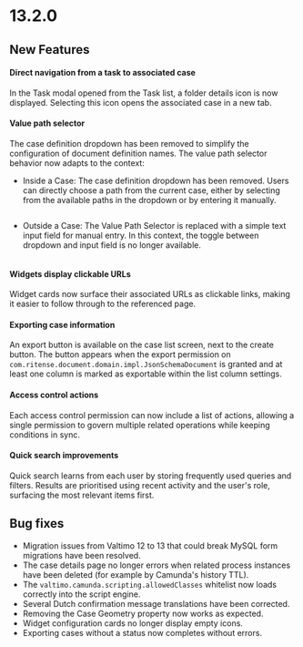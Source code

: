 # 13.2.0

## New Features

#### Direct navigation from a task to associated case

In the Task modal opened from the Task list, a folder details icon is now displayed. Selecting this icon opens the associated case in a new tab.

#### Value path selector

The case definition dropdown has been removed to simplify the configuration of document definition names. The value path selector behavior now adapts to the context:

* Inside a Case: The case definition dropdown has been removed. Users can directly choose a path from the current case, either by selecting from the available paths in the dropdown or by entering it manually.
<figure><img src="../../../.gitbook/assets/value-path-selector-inside-case.png.png" alt=""><figcaption></figcaption></figure>

* Outside a Case: The Value Path Selector is replaced with a simple text input field for manual entry. In this context, the toggle between dropdown and input field is no longer available.
<figure><img src="../../../.gitbook/assets/value-path-selector-outside-case.png.png" alt=""><figcaption></figcaption></figure>

#### Widgets display clickable URLs

Widget cards now surface their associated URLs as clickable links, making it easier to follow through to the referenced page.

#### Exporting case information

An export button is available on the case list screen, next to the create button. The button appears when the export permission on `com.ritense.document.domain.impl.JsonSchemaDocument` is granted and at least one column is marked as exportable within the list column settings.

#### Access control actions

Each access control permission can now include a list of actions, allowing a single permission to govern multiple related operations while keeping conditions in sync.

#### Quick search improvements

Quick search learns from each user by storing frequently used queries and filters. Results are prioritised using recent activity and the user's role, surfacing the most relevant items first.

## Bug fixes

* Migration issues from Valtimo 12 to 13 that could break MySQL form migrations have been resolved.
* The case details page no longer errors when related process instances have been deleted (for example by Camunda's history TTL).
* The `valtimo.camunda.scripting.allowedClasses` whitelist now loads correctly into the script engine.
* Several Dutch confirmation message translations have been corrected.
* Removing the Case Geometry property now works as expected.
* Widget configuration cards no longer display empty icons.
* Exporting cases without a status now completes without errors.
